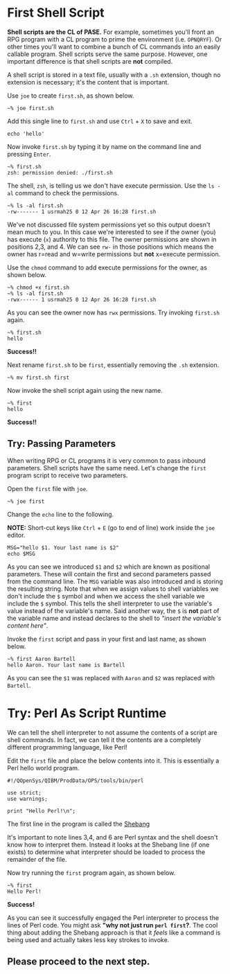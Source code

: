 # First Shell Script

**Shell scripts are the CL of PASE.** For example, sometimes you'll front an RPG program with a CL program to prime the environment (i.e. `OPNQRYF`). Or other times you'll want to combine a bunch of CL commands into an easily callable program. Shell scripts serve the same purpose. However, one important difference is that shell scripts are **not**
compiled.

A shell script is stored in a text file, usually with a `.sh` extension, though no extension is necessary; it's the content that is important.

Use `joe` to create `first.sh`, as shown below.

```
~% joe first.sh 
```

Add this single line to `first.sh` and use `Ctrl` + `X` to save and exit.

```
echo 'hello' 
```

Now invoke `first.sh` by typing it by name on the command line and pressing `Enter`.

```
~% first.sh 
zsh: permission denied: ./first.sh
```

The shell, `zsh`, is telling us we don't have execute permission. Use the `ls -al` command to check the permissions.

```
~% ls -al first.sh 
-rw------- 1 usrmah25 0 12 Apr 26 16:28 first.sh 
```
We've not discussed file system permissions yet so this output doesn't mean much to you. In this case we're interested to see if the owner (you) has execute (`x`) authority to this file. The owner permissions are shown in positions 2,3, and 4. We can see `rw-` in those positions which means the owner has r=read and w=write permissions but **not** x=execute permission.

Use the `chmod` command to add execute permissions for the owner, as shown below.

``` 
~% chmod +x first.sh
~% ls -al first.sh 
-rwx------ 1 usrmah25 0 12 Apr 26 16:28 first.sh 
```

As you can see the owner now has `rwx` permissions. Try invoking `first.sh` again.

```
~% first.sh 
hello
```

**Success!!**

Next rename `first.sh` to be `first`, essentially removing the `.sh` extension.

```
~% mv first.sh first 
```

Now invoke the shell script again using the new name.

```
~% first 
hello
```

**Success!!**

## Try: Passing Parameters

When writing RPG or CL programs it is very common to pass inbound parameters. Shell scripts have the same need. Let's change the `first` program script to receive two parameters.

Open the `first` file with `joe`.

```
~% joe first 
```

Change the `echo` line to the following.

**NOTE:** Short-cut keys like `Ctrl` + `E` (go to end of line) work inside the `joe` editor.

```
MSG="hello $1. Your last name is $2" 
echo $MSG 
```

As you can see we introduced `$1` and `$2` which are known as positional parameters. These will contain the first and second parameters passed from the command line. The `MSG` variable was also introduced and is storing the resulting string. Note that when we assign values to shell variables we don't include the `$` symbol and when we access the shell variable we include the `$` symbol. This tells the shell interpreter to use the variable's value instead of the variable's name. Said another way, the `$` is **not** part of the variable name and instead declares to the shell to *"insert the variable's content here"*.

Invoke the `first` script and pass in your first and last name, as shown below.

```
~% first Aaron Bartell 
hello Aaron. Your last name is Bartell
```

As you can see the `$1` was replaced with `Aaron` and `$2` was replaced with `Bartell`.

# Try: Perl As Script Runtime

We can tell the shell interpreter to not assume the contents of a script are shell commands. In fact, we can tell it the contents are a completely different programming language, like Perl!

Edit the `first` file and place the below contents into it. This is essentially a Perl hello world program.

```
#!/QOpenSys/QIBM/ProdData/OPS/tools/bin/perl

use strict; 
use warnings;

print "Hello Perl!\n";
```

The first line in the program is called the [Shebang](https://en.wikipedia.org/wiki/Shebang_(Unix))

It's important to note lines 3,4, and 6 are Perl syntax and the shell doesn't know how to interpret them. Instead it looks at the Shebang line (if one exists) to determine what interpreter should be loaded to process the remainder of the file.

Now try running the `first` program again, as shown below.

```
~% first 
Hello Perl! 
```

**Success!**

As you can see it successfully engaged the Perl interpreter to process the lines of Perl code. You might ask **"why not just run `perl first`?**. The cool thing about adding the Shebang approach is that it *feels* like a command is being used and actually takes less key strokes to invoke.

## Please proceed to the next step.
